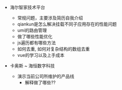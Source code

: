 - 海尔智家技术平台
  - 常规问题，主要涉及简历自我介绍
  - qiankun是怎么解决挂载不同子应用存在的性能问题
  - umi的路由管理
  - 做了哪些性能优化
  - js遍历都有哪些方法
  - 如何去重, 如何对复杂结构的数组去重
  - vue的学习以及上手成本


- 卡奥斯 ~ 海恒数字科技
  - 演示当前公司所维护的产品线
    - 解释做了哪些??
